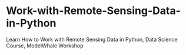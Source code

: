 # Work-with-Remote-Sensing-Data-in-Python
Learn How to Work with Remote Sensing Data in Python, Data Science Course, ModelWhale Workshop
